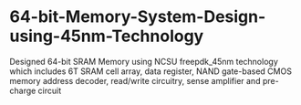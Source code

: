 # 64-bit-Memory-System-Design-using-45nm-Technology
Designed 64-bit SRAM Memory using NCSU freepdk_45nm technology which includes 6T SRAM cell array, data register, NAND gate-based CMOS memory address decoder, read/write circuitry, sense amplifier and pre-charge circuit
